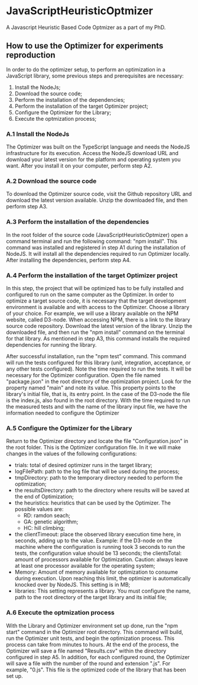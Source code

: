 # JavaScriptHeuristicOptmizer

A Javascript Heuristic Based Code Optmizer as a part of my PhD.

## How to use the Optimizer for experiments reproduction

In order to do the optimizer setup, to perform an optimization in a JavaScript library, some previous steps and prerequisites are necessary:

1. Install the NodeJs;
2. Download the source code;
3. Perform the installation of the dependencies;
4. Perform the installation of the target Optimizer project;
5. Configure the Optimizer for the Library;
6. Execute the optmization process;

### A.1 Install the NodeJs

The Optimizer was built on the TypeScript language and needs the NodeJS infrastructure for its execution. Access the NodeJS download URL and download your latest version for the platform and operating system you want. After you install it on your computer, perform step A2.

### A.2 Download the source code

To download the Optimizer source code, visit the Github repository URL and download the latest version available. Unzip the downloaded file, and then perform step A3.

### A.3 Perform the installation of the dependencies

In the root folder of the source code (JavaScriptHeuristicOptmizer) open a command terminal and run the following command: "npm install". This command was installed and registered in step A1 during the installation of NodeJS. It will install all the dependencies required to run Optimizer locally. After installing the dependencies, perform step A4.

### A.4 Perform the installation of the target Optimizer project

In this step, the project that will be optimized has to be fully installed and configured to run on the same computer as the Optimizer. In order to optimize a target source code, it is necessary that the target development environment is available and with access to the Optimizer. Choose a library of your choice. For example, we will use a library available on the NPM website, called D3-node. When accessing NPM, there is a link to the library source code repository. Download the latest version of the library. Unzip the downloaded file, and then run the "npm install" command on the terminal for that library. As mentioned in step A3, this command installs the required dependencies for running the library. 

After successful installation, run the "npm test" command. This command will run the tests configured for this library (unit, integration, acceptance, or any other tests configured). Note the time required to run the tests. It will be necessary for the Optimizer configuration. Open the file named "package.json" in the root directory of the optimization project. Look for the property named "main" and note its value. This property points to the library's initial file, that is, its entry point. In the case of the D3-node the file is the index.js, also found in the root directory. With the time required to run the measured tests and with the name of the library input file, we have the information needed to configure the Optimizer

### A.5 Configure the Optimizer for the Library

Return to the Optimizer directory and locate the file "Configuration.json" in the root folder. This is the Optimizer configuration file. In it we will make changes in the values of the following configurations:
* trials: total of desired optimizer runs in the target library;
* logFilePath: path to the log file that will be used during the process;
* tmpDirectory: path to the temporary directory needed to perform the optimization;
* the resultsDirectory: path to the directory where results will be saved at the end of Optimization;
* the heuristics: heuristics that can be used by the Optimizer. The possible values are:
  * RD: ramdon seach;
  * GA: genetic algorithm;
  * HC: hill climbing;
* the clientTimeout: place the observed library execution time here, in seconds, adding up to the value. Example: if the D3-node on the machine where the configuration is running took 3 seconds to run the tests, the configuration value should be 13 seconds;
the clientsTotal: amount of processors available for Optimization. Caution: always leave at least one processor available for the operating system;
* Memory: Amount of memory available for optimization to consume during execution. Upon reaching this limit, the optimizer is automatically knocked over by NodeJS. This setting is in MB;
* libraries: This setting represents a library. You must configure the name, path to the root directory of the target library and its initial file;

### A.6 Execute the optmization process

With the Library and Optimizer environment set up done, run the "npm start" command in the Optimizer root directory. This command will build, run the Optimizer unit tests, and begin the optimization process. This process can take from minutes to hours. At the end of the process, the Optimizer will save a file named "Results.csv" within the directory configured in step A5. In addition, for each configured round, the Optimizer will save a file with the number of the round and extension ".js". For example, "0.js". This file is the optimized code of the library that has been set up.

